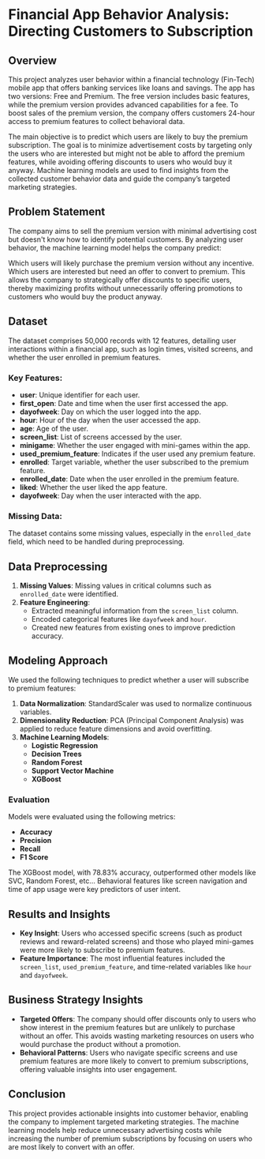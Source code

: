 # Financial App Behavior Analysis: Directing Customers to Subscription

## Overview

This project analyzes user behavior within a financial technology (Fin-Tech) mobile app that offers banking services like loans and savings. The app has two versions: Free and Premium. The free version includes basic features, while the premium version provides advanced capabilities for a fee. To boost sales of the premium version, the company offers customers 24-hour access to premium features to collect behavioral data.

The main objective is to predict which users are likely to buy the premium subscription. The goal is to minimize advertisement costs by targeting only the users who are interested but might not be able to afford the premium features, while avoiding offering discounts to users who would buy it anyway. Machine learning models are used to find insights from the collected customer behavior data and guide the company’s targeted marketing strategies.

## Problem Statement

The company aims to sell the premium version with minimal advertising cost but doesn't know how to identify potential customers. By analyzing user behavior, the machine learning model helps the company predict:

Which users will likely purchase the premium version without any incentive.
Which users are interested but need an offer to convert to premium.
This allows the company to strategically offer discounts to specific users, thereby maximizing profits without unnecessarily offering promotions to customers who would buy the product anyway.

## Dataset

The dataset comprises 50,000 records with 12 features, detailing user interactions within a financial app, such as login times, visited screens, and whether the user enrolled in premium features.

### Key Features:
- **user**: Unique identifier for each user.
- **first_open**: Date and time when the user first accessed the app.
- **dayofweek**: Day on which the user logged into the app.
- **hour**: Hour of the day when the user accessed the app.
- **age**: Age of the user.
- **screen_list**: List of screens accessed by the user.
- **minigame**: Whether the user engaged with mini-games within the app.
- **used_premium_feature**: Indicates if the user used any premium feature.
- **enrolled**: Target variable, whether the user subscribed to the premium feature.
- **enrolled_date**: Date when the user enrolled in the premium feature.
- **liked**: Whether the user liked the app feature.
- **dayofweek**: Day when the user interacted with the app.

### Missing Data:
The dataset contains some missing values, especially in the `enrolled_date` field, which need to be handled during preprocessing.

## Data Preprocessing

1. **Missing Values**: Missing values in critical columns such as `enrolled_date` were identified.
2. **Feature Engineering**: 
   - Extracted meaningful information from the `screen_list` column.
   - Encoded categorical features like `dayofweek` and `hour`.
   - Created new features from existing ones to improve prediction accuracy.
   
## Modeling Approach

We used the following techniques to predict whether a user will subscribe to premium features:

1. **Data Normalization**: StandardScaler was used to normalize continuous variables.
2. **Dimensionality Reduction**: PCA (Principal Component Analysis) was applied to reduce feature dimensions and avoid overfitting.
3. **Machine Learning Models**:
   - **Logistic Regression**
   - **Decision Trees**
   - **Random Forest**
   - **Support Vector Machine**
   - **XGBoost**

### Evaluation

Models were evaluated using the following metrics:
- **Accuracy**
- **Precision**
- **Recall**
- **F1 Score**

The XGBoost model, with 78.83% accuracy, outperformed other models like SVC, Random Forest, etc... Behavioral features like screen navigation and time of app usage were key predictors of user intent.

## Results and Insights

- **Key Insight**: Users who accessed specific screens (such as product reviews and reward-related screens) and those who played mini-games were more likely to subscribe to premium features.
- **Feature Importance**: The most influential features included the `screen_list`, `used_premium_feature`, and time-related variables like `hour` and `dayofweek`.

## Business Strategy Insights
- **Targeted Offers**: The company should offer discounts only to users who show interest in the premium features but are unlikely to purchase without an offer. This avoids wasting marketing resources on users who would purchase the product without a promotion.
- **Behavioral Patterns**: Users who navigate specific screens and use premium features are more likely to convert to premium subscriptions, offering valuable insights into user engagement.

## Conclusion

This project provides actionable insights into customer behavior, enabling the company to implement targeted marketing strategies. The machine learning models help reduce unnecessary advertising costs while increasing the number of premium subscriptions by focusing on users who are most likely to convert with an offer.
